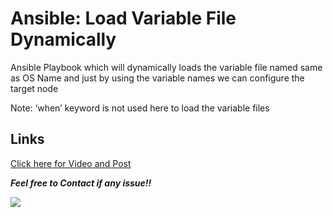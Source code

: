 # Ansible: Load Variable File Dynamically

Ansible Playbook which will dynamically loads the variable file named same as OS Name and just by using the variable names we can configure the target node  

Note: ‘when’ keyword is not used here to load the variable files

## Links

[Click here for Video and Post](https://www.linkedin.com/in/amanjhagrolia143)

***Feel free to Contact if any issue!!***

<a href="https://www.linkedin.com/in/amanjhagrolia143" target="_blank"> <img src="https://img.shields.io/badge/LinkedIn-0077B5?style=for-the-badge&logo=linkedin&logoColor=white" /> </a>
